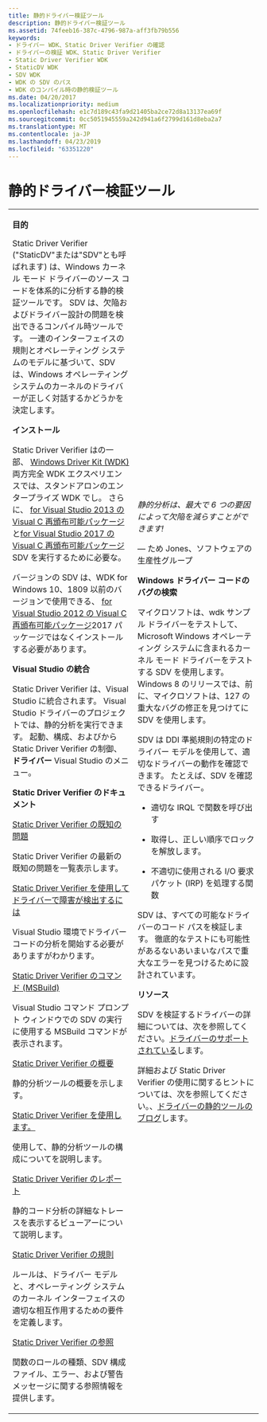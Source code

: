 ```yaml
---
title: 静的ドライバー検証ツール
description: 静的ドライバー検証ツール
ms.assetid: 74feeb16-387c-4796-987a-aff3fb79b556
keywords:
- ドライバー WDK、Static Driver Verifier の確認
- ドライバーの検証 WDK、Static Driver Verifier
- Static Driver Verifier WDK
- StaticDV WDK
- SDV WDK
- WDK の SDV のパス
- WDK のコンパイル時の静的検証ツール
ms.date: 04/20/2017
ms.localizationpriority: medium
ms.openlocfilehash: e1c7d189c43fa9d21405ba2ce72d8a13137ea69f
ms.sourcegitcommit: 0cc5051945559a242d941a6f2799d161d8eba2a7
ms.translationtype: MT
ms.contentlocale: ja-JP
ms.lasthandoff: 04/23/2019
ms.locfileid: "63351220"
---
```

# <a name="static-driver-verifier"></a>静的ドライバー検証ツール


<table>
<colgroup>
<col width="50%" />
<col width="50%" />
</colgroup>
<tbody>
<tr class="odd">
<td align="left"><p><strong>目的</strong></p>
<p>Static Driver Verifier ("StaticDV"または"SDV"とも呼ばれます) は、Windows カーネル モード ドライバーのソース コードを体系的に分析する静的検証ツールです。 SDV は、欠陥およびドライバー設計の問題を検出できるコンパイル時ツールです。 一連のインターフェイスの規則とオペレーティング システムのモデルに基づいて、SDV は、Windows オペレーティング システムのカーネルのドライバーが正しく対話するかどうかを決定します。</p>
<p></p>
 
<p><strong>インストール</strong></p>
<p>Static Driver Verifier はの一部、 <a href="https://docs.microsoft.com/en-us/windows-hardware/drivers/download-the-wdk">Windows Driver Kit (WDK)</a>両方完全 WDK エクスペリエンスでは、スタンドアロンのエンタープライズ WDK でし。  さらに、 <a href="https://www.microsoft.com/en-us/download/details.aspx?id=40784">for Visual Studio 2013 の Visual C 再頒布可能パッケージ</a>と<a href="https://support.microsoft.com/en-us/help/2977003/the-latest-supported-visual-c-downloads">for Visual Studio 2017 の Visual C 再頒布可能パッケージ</a>SDV を実行するために必要な。  
<p></p>バージョンの SDV は、WDK for Windows 10、1809 以前のバージョンで使用できる、 <a href="https://my.visualstudio.com/Downloads?pid=1452">for Visual Studio 2012 の Visual C 再頒布可能パッケージ</a>2017 パッケージではなくインストールする必要があります。
<p></p>
 
</div>
<p><strong>Visual Studio の統合</strong></p>
<p>Static Driver Verifier は、Visual Studio に統合されます。 Visual Studio ドライバーのプロジェクトでは、静的分析を実行できます。 起動、構成、およびから Static Driver Verifier の制御、<strong>ドライバー</strong> Visual Studio のメニュー。</p>
<p><strong>Static Driver Verifier のドキュメント</strong></p>
<a href="https://docs.microsoft.com/windows-hardware/drivers/develop/static-driver-verifier-known-issues">Static Driver Verifier の既知の問題</a>
<p>Static Driver Verifier の最新の既知の問題を一覧表示します。</p>
<a href="using-static-driver-verifier-to-find-defects-in-drivers.md" data-raw-source="[Using Static Driver Verifier to Find Defects in Drivers](using-static-driver-verifier-to-find-defects-in-drivers.md)">Static Driver Verifier を使用してドライバーで障害が検出するには</a>
<p>Visual Studio 環境でドライバー コードの分析を開始する必要がありますがわかります。</p>
<a href="-static-driver-verifier-commands--msbuild-.md" data-raw-source="[Static Driver Verifier commands (MSBuild)](-static-driver-verifier-commands--msbuild-.md)">Static Driver Verifier のコマンド (MSBuild)</a>
<p>Visual Studio コマンド プロンプト ウィンドウでの SDV の実行に使用する MSBuild コマンドが表示されます。</p>
<a href="introducing-static-driver-verifier.md" data-raw-source="[Introducing Static Driver Verifier](introducing-static-driver-verifier.md)">Static Driver Verifier の概要</a>
<p>静的分析ツールの概要を示します。</p>
<a href="using-static-driver-verifier.md" data-raw-source="[Using Static Driver Verifier](using-static-driver-verifier.md)">Static Driver Verifier を使用します。</a>
<p>使用して、静的分析ツールの構成についてを説明します。</p>
<a href="static-driver-verifier-report.md" data-raw-source="[Static Driver Verifier Report](static-driver-verifier-report.md)">Static Driver Verifier のレポート</a>
<p>静的コード分析の詳細なトレースを表示するビューアーについて説明します。</p>
<a href="https://msdn.microsoft.com/library/windows/hardware/ff552840" data-raw-source="[Static Driver Verifier Rules](https://msdn.microsoft.com/library/windows/hardware/ff552840)">Static Driver Verifier の規則</a>
<p>ルールは、ドライバー モデルと、オペレーティング システムのカーネル インターフェイスの適切な相互作用するための要件を定義します。</p>
<a href="static-driver-verifier-reference.md" data-raw-source="[Static Driver Verifier Reference](static-driver-verifier-reference.md)">Static Driver Verifier の参照</a>
<p>関数のロールの種類、SDV 構成ファイル、エラー、および警告メッセージに関する参照情報を提供します。</p></td>
<td align="left"><p><em>静的分析は、最大で 6 つの要因によって欠陥を減らすことができます!</em></p>
<p>— ため Jones、ソフトウェアの生産性グループ</p>
<p><strong>Windows ドライバー コードのバグの検索</strong></p>
<p>マイクロソフトは、wdk サンプル ドライバーをテストして、Microsoft Windows オペレーティング システムに含まれるカーネル モード ドライバーをテストする SDV を使用します。 Windows 8 のリリースでは、前に、マイクロソフトは、127 の重大なバグの修正を見つけてに SDV を使用します。</p>
<p>SDV は DDI 準拠規則の特定のドライバー モデルを使用して、適切なドライバーの動作を確認できます。 たとえば、SDV を確認できるドライバー。</p>
<ul>
<li><p>適切な IRQL で関数を呼び出す</p></li>
<li><p>取得し、正しい順序でロックを解放します。</p></li>
<li><p>不適切に使用される I/O 要求パケット (IRP) を処理する関数</p></li>
</ul>
<p>SDV は、すべての可能なドライバーのコード パスを検証します。 徹底的なテストにも可能性があるないあいまいなパスで重大なエラーを見つけるために設計されています。</p>
<p><strong>リソース</strong></p>
<p>SDV を検証するドライバーの詳細については、次を参照してください。<a href="supported-drivers.md" data-raw-source="[Supported Drivers](supported-drivers.md)">ドライバーのサポートされている</a>します。</p>
<p>詳細および Static Driver Verifier の使用に関するヒントについては、次を参照してください。、<a href="https://go.microsoft.com/fwlink/p/?linkid=154232" data-raw-source="[Static Driver Tools blog](https://go.microsoft.com/fwlink/p/?linkid=154232)">ドライバーの静的ツールのブログ</a>します。</p></td>
</tr>
</tbody>
</table>

 

 

 

